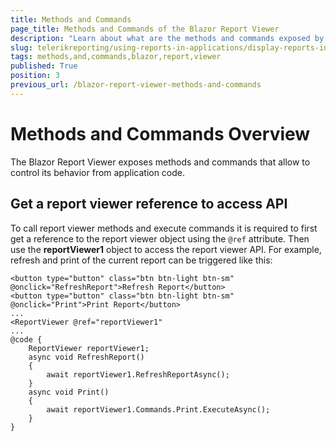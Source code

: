 ```yaml
---
title: Methods and Commands
page_title: Methods and Commands of the Blazor Report Viewer
description: "Learn about what are the methods and commands exposed by the Telerik Reporting Blazor Report Viewer and how to use them."
slug: telerikreporting/using-reports-in-applications/display-reports-in-applications/web-application/blazor-report-viewer/methods-and-commands
tags: methods,and,commands,blazor,report,viewer
published: True
position: 3
previous_url: /blazor-report-viewer-methods-and-commands
---
```


# Methods and Commands Overview

The Blazor Report Viewer exposes methods and commands that allow to control its behavior from application code.

## Get a report viewer reference to access API

To call report viewer methods and execute commands it is required to first get a reference to the report viewer object using the `@ref` attribute. Then use the __reportViewer1__ object to access the report viewer API. For example, refresh and print of the current report can be triggered like this:

````CSharp
<button type="button" class="btn btn-light btn-sm" @onclick="RefreshReport">Refresh Report</button>
<button type="button" class="btn btn-light btn-sm" @onclick="Print">Print Report</button>
...
<ReportViewer @ref="reportViewer1"
...
@code {
	ReportViewer reportViewer1;
	async void RefreshReport()
	{
		await reportViewer1.RefreshReportAsync();
	}
	async void Print()
	{
		await reportViewer1.Commands.Print.ExecuteAsync();
	}
}
````

